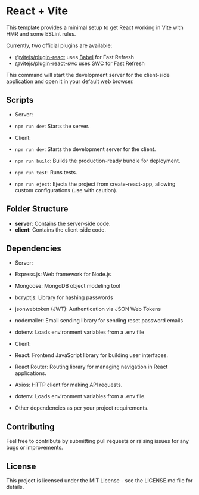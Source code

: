 # React + Vite

This template provides a minimal setup to get React working in Vite with HMR and some ESLint rules.

Currently, two official plugins are available:

- [@vitejs/plugin-react](https://github.com/vitejs/vite-plugin-react/blob/main/packages/plugin-react/README.md) uses [Babel](https://babeljs.io/) for Fast Refresh
- [@vitejs/plugin-react-swc](https://github.com/vitejs/vite-plugin-react-swc) uses [SWC](https://swc.rs/) for Fast Refresh



This command will start the development server for the client-side application and open it in your default web browser.

## Scripts

- Server:
- `npm run dev`: Starts the server.

- Client:
- `npm run dev`: Starts the development server for the client.
- `npm run build`: Builds the production-ready bundle for deployment.
- `npm run test`: Runs tests.
- `npm run eject`: Ejects the project from create-react-app, allowing custom configurations (use with caution).

## Folder Structure

- **server**: Contains the server-side code.
- **client**: Contains the client-side code.

## Dependencies

- Server:
- Express.js: Web framework for Node.js
- Mongoose: MongoDB object modeling tool
- bcryptjs: Library for hashing passwords
- jsonwebtoken (JWT): Authentication via JSON Web Tokens
- nodemailer: Email sending library for sending reset password emails
- dotenv: Loads environment variables from a .env file

- Client:
- React: Frontend JavaScript library for building user interfaces.
- React Router: Routing library for managing navigation in React applications.
- Axios: HTTP client for making API requests.
- dotenv: Loads environment variables from a .env file.
- Other dependencies as per your project requirements.

## Contributing

Feel free to contribute by submitting pull requests or raising issues for any bugs or improvements.

## License

This project is licensed under the MIT License - see the LICENSE.md file for details.
